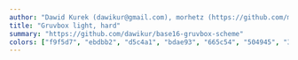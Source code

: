 ```yaml
---
author: "Dawid Kurek (dawikur@gmail.com), morhetz (https://github.com/morhetz/gruvbox)"
title: "Gruvbox light, hard"
summary: "https://github.com/dawikur/base16-gruvbox-scheme"
colors: ["f9f5d7", "ebdbb2", "d5c4a1", "bdae93", "665c54", "504945", "3c3836", "282828", "9d0006", "af3a03", "b57614", "79740e", "427b58", "076678", "8f3f71", "d65d0e"]
---
```

